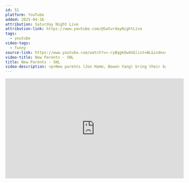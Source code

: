 ```yaml
---
id: 51
platform: YouTube
added: 2025-04-16
attribution: Saturday Night Live
attribution-link: https://www.youtube.com/@SaturdayNightLive
tags:
  - youtube
video-tags:
  - funny
source-link: https://www.youtube.com/watch?v=-ryBqgkOw4U&list=WL&index=189
video-title: New Parents - SNL
title: New Parents - SNL
video-description: <p>New parents (Jon Hamm, Bowen Yang) bring their baby to meet their friends (Heidi Gardner, Sarah Sherman, Mikey Day, Andrew Dismukes).</p>
---
```


<iframe width="560" height="315" src="https://www.youtube-nocookie.com/embed/-ryBqgkOw4U?si=RhGVKS455SWmFh6G" title="YouTube video player" frameborder="0" allow="accelerometer; autoplay; clipboard-write; encrypted-media; gyroscope; picture-in-picture; web-share" referrerpolicy="strict-origin-when-cross-origin" allowfullscreen></iframe>
